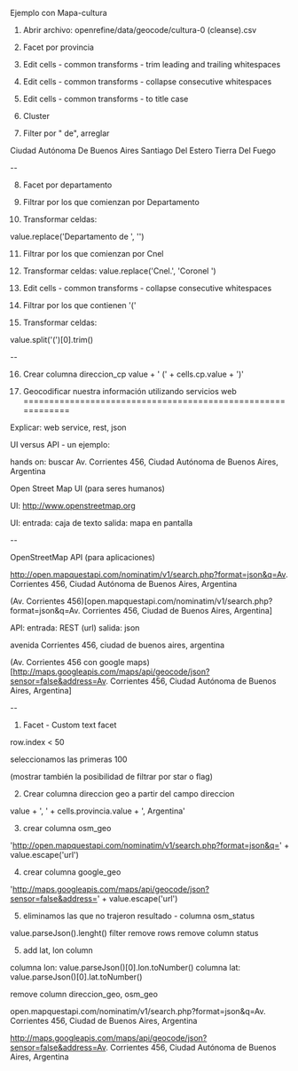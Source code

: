 Ejemplo con Mapa-cultura

1. Abrir archivo:
openrefine/data/geocode/cultura-0 (cleanse).csv

2. Facet por provincia

3. Edit cells - common transforms - trim leading and trailing whitespaces

4. Edit cells - common transforms - collapse consecutive whitespaces

5. Edit cells - common transforms - to title case

6. Cluster

7. Filter por " de", arreglar

Ciudad Autónoma De Buenos Aires
Santiago Del Estero
Tierra Del Fuego

--

8. Facet por departamento

9. Filtrar por los que comienzan por Departamento

10. Transformar celdas:

value.replace('Departamento de ', '')


11. Filtrar por los que comienzan por Cnel

12. Transformar celdas:
value.replace('Cnel.', 'Coronel ')

13. Edit cells - common transforms - collapse consecutive whitespaces


14. Filtrar por los que contienen '('

15. Transformar celdas:

value.split('(')[0].trim()

--

16. Crear columna direccion_cp
value + ' (' + cells.cp.value + ')'

2. Geocodificar nuestra información utilizando servicios web
============================================================

Explicar: web service, rest, json

UI versus API - un ejemplo:

hands on: buscar Av. Corrientes 456, Ciudad Autónoma de Buenos Aires, Argentina

Open Street Map UI (para seres humanos)

UI: http://www.openstreetmap.org

UI: entrada: caja de texto
    salida:  mapa en pantalla

--

OpenStreetMap API (para aplicaciones)

http://open.mapquestapi.com/nominatim/v1/search.php?format=json&q=Av. Corrientes 456, Ciudad Autónoma de Buenos Aires, Argentina

(Av. Corrientes 456)[open.mapquestapi.com/nominatim/v1/search.php?format=json&q=Av. Corrientes 456, Ciudad de Buenos Aires, Argentina]

API: entrada: REST (url)
     salida:  json

avenida Corrientes 456, ciudad de buenos aires, argentina

(Av. Corrientes 456 con google maps)[http://maps.googleapis.com/maps/api/geocode/json?sensor=false&address=Av. Corrientes 456, Ciudad Autónoma de Buenos Aires, Argentina]

--


1. Facet - Custom text facet

row.index < 50

seleccionamos las primeras 100

(mostrar también la posibilidad de filtrar por star o flag)

2. Crear columna direccion geo a partir del campo direccion


value + ', ' +
cells.provincia.value + ', Argentina'

3. crear columna osm_geo

'http://open.mapquestapi.com/nominatim/v1/search.php?format=json&q=' + value.escape('url')

4. crear columna google_geo

'http://maps.googleapis.com/maps/api/geocode/json?sensor=false&address=' + value.escape('url')

5. eliminamos las que no trajeron resultado - columna osm_status

value.parseJson().lenght()
filter
remove rows
remove column status

5. add lat, lon column

columna lon:   value.parseJson()[0].lon.toNumber()
columna lat:   value.parseJson()[0].lat.toNumber()

remove column direccion_geo, osm_geo



open.mapquestapi.com/nominatim/v1/search.php?format=json&q=Av. Corrientes 456, Ciudad de Buenos Aires, Argentina

http://maps.googleapis.com/maps/api/geocode/json?sensor=false&address=Av. Corrientes 456, Ciudad Autónoma de Buenos Aires, Argentina
